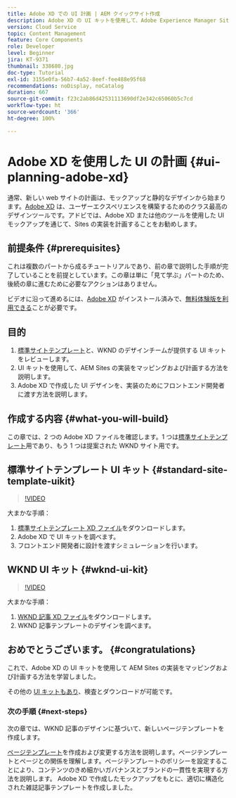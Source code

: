 ```yaml
---
title: Adobe XD での UI 計画 | AEM クイックサイト作成
description: Adobe XD の UI キットを使用して、Adobe Experience Manager Sites の実装を設計および高速化する方法を説明します。
version: Cloud Service
topic: Content Management
feature: Core Components
role: Developer
level: Beginner
jira: KT-9371
thumbnail: 338680.jpg
doc-type: Tutorial
exl-id: 3155e0fa-56b7-4a52-8eef-fee488e95f68
recommendations: noDisplay, noCatalog
duration: 667
source-git-commit: f23c2ab86d42531113690df2e342c65060b5c7cd
workflow-type: ht
source-wordcount: '366'
ht-degree: 100%

---
```


# Adobe XD を使用した UI の計画 {#ui-planning-adobe-xd}

通常、新しい web サイトの計画は、モックアップと静的なデザインから始まります。[Adobe XD](https://www.adobe.com/products/xd.html) は、ユーザーエクスペリエンスを構築するためのクラス最高のデザインツールです。アドビでは、Adobe XD または他のツールを使用した UI モックアップを通じて、Sites の実装を計画することをお勧めします。

## 前提条件 {#prerequisites}

これは複数のパートから成るチュートリアルであり、前の章で説明した手順が完了していることを前提としています。この章は単に「見て学ぶ」パートのため、後続の章に進むために必要なアクションはありません。

ビデオに沿って進めるには、[Adobe XD](https://www.adobe.com/jp/products/xd/pricing/free-trial.html) がインストール済みで、[無料体験版を利用できる](https://www.adobe.com/jp/products/xd/pricing/free-trial.html)ことが必要です。

## 目的

1. [標準サイトテンプレート](https://github.com/adobe/aem-site-template-standard)と、WKND のデザインチームが提供する UI キットをレビューします。
1. UI キットを使用して、AEM Sites の実装をマッピングおよび計画する方法を説明します。
1. Adobe XD で作成した UI デザインを、実装のためにフロントエンド開発者に渡す方法を説明します。

## 作成する内容 {#what-you-will-build}

この章では、2 つの Adobe XD ファイルを確認します。1 つは[標準サイトテンプレート](https://github.com/adobe/aem-site-template-standard)用であり、もう 1 つは提案された WKND サイト用です。 

## 標準サイトテンプレート UI キット {#standard-site-template-uikit}

>[!VIDEO](https://video.tv.adobe.com/v/338680?quality=12&learn=on)

大まかな手順：

1. [標準サイトテンプレート XD ファイル](https://github.com/adobe/aem-site-template-standard/raw/main/files/wireframe.xd)をダウンロードします。
1. Adobe XD で UI キットを調べます。
1. フロントエンド開発者に設計を渡すシミュレーションを行います。

## WKND UI キット {#wknd-ui-kit}

>[!VIDEO](https://video.tv.adobe.com/v/30214?quality=12&learn=on)

大まかな手順：

1. [WKND 記事 XD ファイル](https://github.com/adobe/aem-guides-wknd/releases/download/aem-guides-wknd-0.0.2/AEM_UI-kit-WKND-article-design.xd)をダウンロードします。
1. WKND 記事テンプレートのデザインを調べます。

## おめでとうございます。 {#congratulations}

これで、Adobe XD の UI キットを使用して AEM Sites の実装をマッピングおよび計画する方法を学習しました。

その他の [UI キットもあり](https://www.adobe.com/jp/products/xd/features/ui-kits.html)、検査とダウンロードが可能です。

### 次の手順 {#next-steps}

次の章では、WKND 記事のデザインに基づいて、新しいページテンプレートを作成します。

[ページテンプレート](./page-templates.md)を作成および変更する方法を説明します。ページテンプレートとページとの関係を理解します。ページテンプレートのポリシーを設定することにより、コンテンツのきめ細かいガバナンスとブランドの一貫性を実現する方法を説明します。  Adobe XD で作成したモックアップをもとに、適切に構造化された雑誌記事テンプレートを作成しました。
